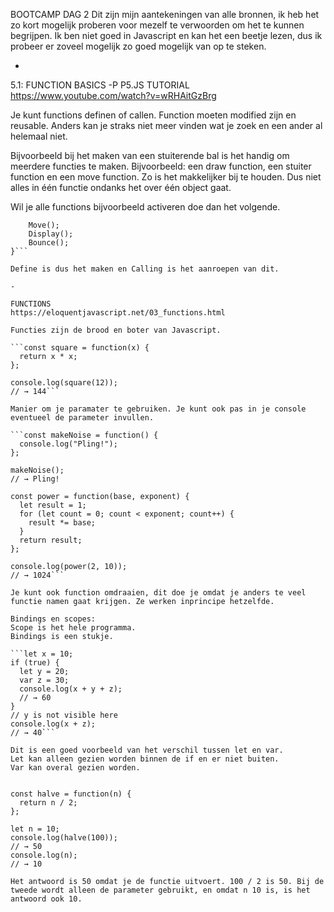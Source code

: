 BOOTCAMP DAG 2
Dit zijn mijn aantekeningen van alle bronnen, ik heb het zo kort mogelijk proberen voor mezelf te verwoorden om het te kunnen begrijpen. Ik ben niet goed in Javascript en kan het een beetje lezen, dus ik probeer er zoveel mogelijk zo goed mogelijk van op te steken.

-

5.1: FUNCTION BASICS -P P5.JS TUTORIAL
https://www.youtube.com/watch?v=wRHAitGzBrg

Je kunt functions definen of callen. Function moeten modified zijn en reusable. Anders kan je straks niet meer vinden wat je zoek en een ander al helemaal niet.

Bijvoorbeeld bij het maken van een stuiterende bal is het handig om meerdere functies te maken. Bijvoorbeeld: een draw function, een stuiter function en een move function. Zo is het makkelijker bij te houden. Dus niet alles in één functie ondanks het over één object gaat. 

Wil je alle functions bijvoorbeeld activeren doe dan het volgende.

```Function bal() {
    Move();
    Display();
    Bounce();
}```

Define is dus het maken en Calling is het aanroepen van dit. 

-

FUNCTIONS
https://eloquentjavascript.net/03_functions.html

Functies zijn de brood en boter van Javascript. 

```const square = function(x) {
  return x * x;
};

console.log(square(12));
// → 144```

Manier om je paramater te gebruiken. Je kunt ook pas in je console eventueel de parameter invullen.

```const makeNoise = function() {
  console.log("Pling!");
};

makeNoise();
// → Pling!

const power = function(base, exponent) {
  let result = 1;
  for (let count = 0; count < exponent; count++) {
    result *= base;
  }
  return result;
};

console.log(power(2, 10));
// → 1024```

Je kunt ook function omdraaien, dit doe je omdat je anders te veel functie namen gaat krijgen. Ze werken inprincipe hetzelfde. 

Bindings en scopes:
Scope is het hele programma. 
Bindings is een stukje. 

```let x = 10;
if (true) {
  let y = 20;
  var z = 30;
  console.log(x + y + z);
  // → 60
}
// y is not visible here
console.log(x + z);
// → 40```

Dit is een goed voorbeeld van het verschil tussen let en var. 
Let kan alleen gezien worden binnen de if en er niet buiten. 
Var kan overal gezien worden.


const halve = function(n) {
  return n / 2;
};

let n = 10;
console.log(halve(100));
// → 50
console.log(n);
// → 10

Het antwoord is 50 omdat je de functie uitvoert. 100 / 2 is 50. Bij de tweede wordt alleen de parameter gebruikt, en omdat n 10 is, is het antwoord ook 10. 
